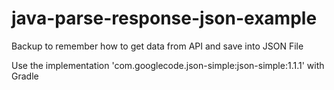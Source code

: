 # java-parse-response-json-example
Backup to remember how to get data from API and save into JSON File

Use the implementation 'com.googlecode.json-simple:json-simple:1.1.1' with Gradle
